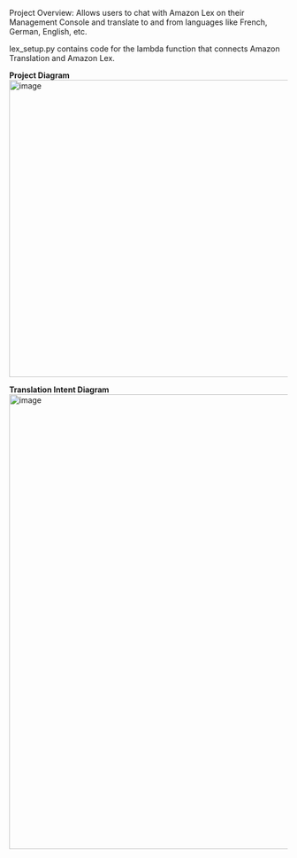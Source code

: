 Project Overview: Allows users to chat with Amazon Lex on their Management Console and translate to and from languages like French, German, English, etc.

lex_setup.py contains code for the lambda function that connects Amazon Translation and Amazon Lex.

**Project Diagram**
<img width="1031" height="537" alt="image" src="https://github.com/user-attachments/assets/0e17522c-b1c7-4779-a559-55fcc7d0ea42" />


**Translation Intent Diagram**
<img width="1057" height="822" alt="image" src="https://github.com/user-attachments/assets/12454a35-f822-4d21-b0f5-5a53c4c0f1f1" />

